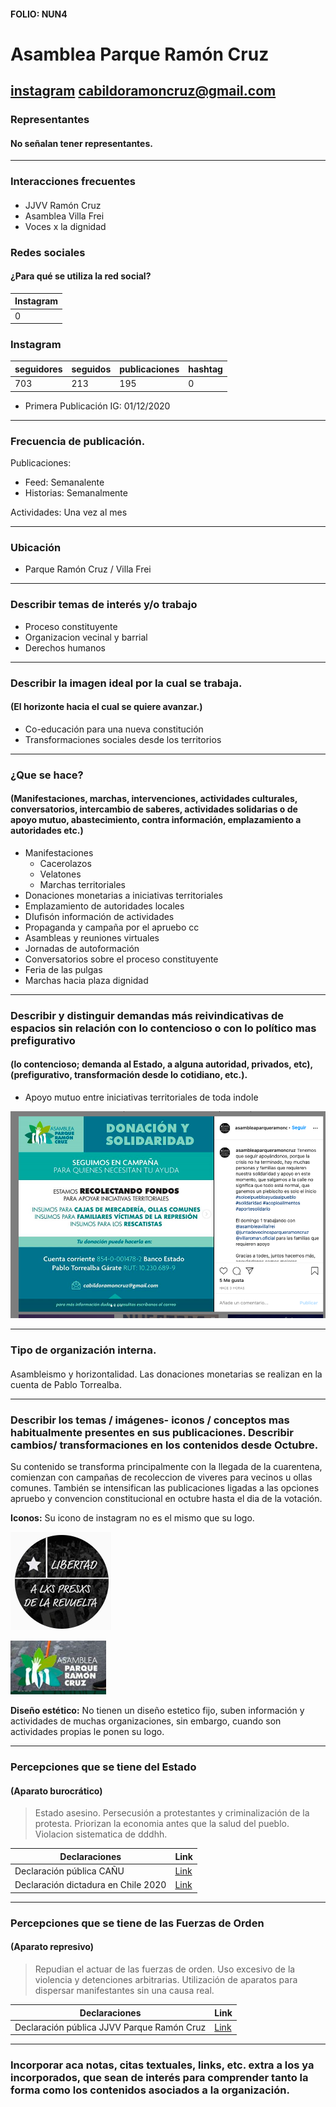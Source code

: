 #### FOLIO: NUN4
# Asamblea Parque Ramón Cruz

[instagram](https://www.instagram.com/asambleaparqueramoncruz/)
<cabildoramoncruz@gmail.com>
---

### Representantes
#### No señalan tener representantes.

---
### Interacciones frecuentes
#### 
* JJVV Ramón Cruz
* Asamblea Villa Frei
* Voces x la dignidad

### Redes sociales
#### ¿Para qué se utiliza la red social?
| Instagram |  
|---|
|0|

### **Instagram**
| seguidores | seguidos | publicaciones | hashtag 
|---|---|---|---|
|703|213|195| 0

* Primera Publicación IG: 01/12/2020

---
### Frecuencia de publicación.

Publicaciones:
* Feed: Semanalente
* Historias: Semanalmente

Actividades: Una vez al mes

---
### Ubicación
* Parque Ramón Cruz / Villa Frei

---
### Describir temas de interés y/o trabajo
* Proceso constituyente
* Organizacion vecinal y barrial
* Derechos humanos

---
### Describir la imagen ideal por la cual se trabaja.
#### (El horizonte hacia el cual se quiere avanzar.)
* Co-educación para una nueva constitución
* Transformaciones sociales desde los territorios

---
### ¿Que se hace?
#### (Manifestaciones, marchas, intervenciones, actividades culturales, conversatorios, intercambio de saberes, actividades solidarias o de apoyo mutuo, abastecimiento, contra información, emplazamiento a autoridades etc.)
* Manifestaciones
    * Cacerolazos
    * Velatones
    * Marchas territoriales
* Donaciones monetarias a iniciativas territoriales
* Emplazamiento de autoridades locales
* DIufisón información de actividades
* Propaganda y campaña por el apruebo cc
* Asambleas y reuniones virtuales
* Jornadas de autoformación
* Conversatorios sobre el proceso constituyente
* Feria de las pulgas
* Marchas hacia plaza dignidad

---
### Describir y distinguir demandas más reivindicativas de espacios sin relación con lo contencioso o con lo político mas prefigurativo
#### (lo contencioso; demanda al Estado, a alguna autoridad, privados, etc), (prefigurativo, transformación desde lo cotidiano, etc.).
* Apoyo mutuo entre iniciativas territoriales de toda indole

![Imagen](Imagen1NUN4.png)

---
### Tipo de organización interna.
#### 
Asambleismo y horizontalidad. Las donaciones monetarias se realizan en la cuenta de Pablo Torrealba. 

---
### Describir los temas / imágenes- iconos / conceptos mas habitualmente presentes en sus publicaciones. Describir cambios/ transformaciones en los contenidos desde Octubre.
Su contenido se transforma principalmente con la llegada de la cuarentena, comienzan con campañas de recoleccion de viveres para vecinos u ollas comunes. También se intensifican las publicaciones ligadas a las opciones apruebo y convencion constitucional en octubre hasta el dia de la votación.

**Iconos:**
Su icono de instagram no es el mismo que su logo. 

![Imagen](Imagen2NUN4.png)

![Imagen](Imagen3NUN4.png)

**Diseño estético:**
No tienen un diseño estetico fijo, suben información y actividades de muchas organizaciones, sin embargo, cuando son actividades propias le ponen su logo.

---
### Percepciones que se tiene del Estado
#### (Aparato burocrático)
> Estado asesino. Persecusión a protestantes y criminalización de la protesta. Priorizan la economia antes que la salud del pueblo. Violacion sistematica de dddhh.

| Declaraciones | Link | 
|---|---|
|Declaración pública CAÑU | [Link](https://www.instagram.com/p/B-uNbWKJC7V/) |
|Declaración dictadura en Chile 2020 | [Link](https://www.instagram.com/p/CA8nnQ9JHzy/) |


---
### Percepciones que se tiene de las Fuerzas de Orden
#### (Aparato represivo)
> Repudian el actuar de las fuerzas de orden. Uso excesivo de la violencia y detenciones arbitrarias. Utilización de aparatos para dispersar manifestantes sin una causa real. 

| Declaraciones | Link | 
|---|---|
|Declaración pública JJVV Parque Ramón Cruz | [Link](https://www.instagram.com/p/CCubYoDJBNk/) |


---
### Incorporar aca notas, citas textuales, links, etc. extra a los ya incorporados, que sean de interés para comprender tanto la forma como los contenidos asociados a la organización.
